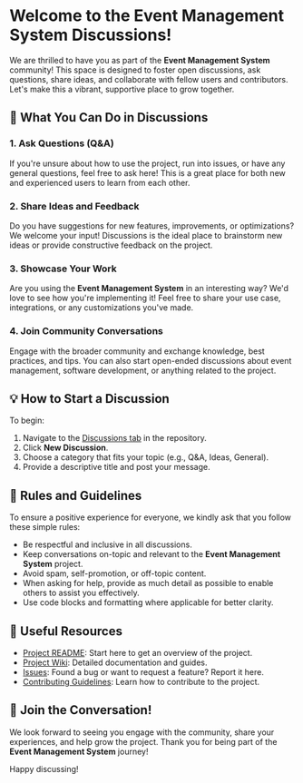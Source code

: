 # Welcome to the Event Management System Discussions!

We are thrilled to have you as part of the **Event Management System** community! This space is designed to foster open discussions, ask questions, share ideas, and collaborate with fellow users and contributors. Let's make this a vibrant, supportive place to grow together.

## 📢 What You Can Do in Discussions

### 1. Ask Questions (Q&A)
If you're unsure about how to use the project, run into issues, or have any general questions, feel free to ask here! This is a great place for both new and experienced users to learn from each other.

### 2. Share Ideas and Feedback
Do you have suggestions for new features, improvements, or optimizations? We welcome your input! Discussions is the ideal place to brainstorm new ideas or provide constructive feedback on the project.

### 3. Showcase Your Work
Are you using the **Event Management System** in an interesting way? We'd love to see how you're implementing it! Feel free to share your use case, integrations, or any customizations you've made.

### 4. Join Community Conversations
Engage with the broader community and exchange knowledge, best practices, and tips. You can also start open-ended discussions about event management, software development, or anything related to the project.

## 💡 How to Start a Discussion

To begin:
1. Navigate to the [Discussions tab](https://github.com/ThePral/Event-Management-System/discussions) in the repository.
2. Click **New Discussion**.
3. Choose a category that fits your topic (e.g., Q&A, Ideas, General).
4. Provide a descriptive title and post your message.

## 📌 Rules and Guidelines

To ensure a positive experience for everyone, we kindly ask that you follow these simple rules:
- Be respectful and inclusive in all discussions.
- Keep conversations on-topic and relevant to the **Event Management System** project.
- Avoid spam, self-promotion, or off-topic content.
- When asking for help, provide as much detail as possible to enable others to assist you effectively.
- Use code blocks and formatting where applicable for better clarity.

## 🔗 Useful Resources

- [Project README](https://github.com/ThePral/Event-Management-System/blob/main/README.md): Start here to get an overview of the project.
- [Project Wiki](https://github.com/ThePral/Event-Management-System/wiki): Detailed documentation and guides.
- [Issues](https://github.com/ThePral/Event-Management-System/issues): Found a bug or want to request a feature? Report it here.
- [Contributing Guidelines](https://github.com/ThePral/Event-Management-System/blob/main/CONTRIBUTING.md): Learn how to contribute to the project.

## 🙌 Join the Conversation!

We look forward to seeing you engage with the community, share your experiences, and help grow the project. Thank you for being part of the **Event Management System** journey!

Happy discussing!

